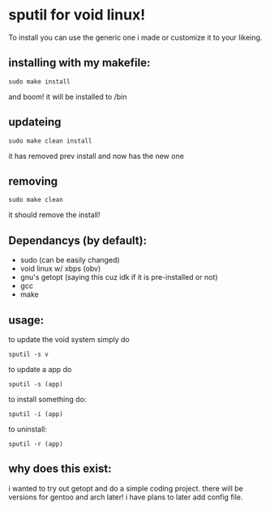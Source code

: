 # sputil for void linux!
To install you can use the generic one i made or customize it to your likeing.
## installing with my makefile:
```
sudo make install
```
and boom! it will be installed to /bin
## updateing
```
sudo make clean install
```
it has removed prev install and now has the new one
## removing
```
sudo make clean
```
it should remove the install!
## Dependancys (by default):
- sudo (can be easily changed)
- void linux w/ xbps (obv)
- gnu's getopt (saying this cuz idk if it is pre-installed or not)
- gcc
- make
## usage:
to update the void system simply do
```
sputil -s v
```
to update a app do 
```
sputil -s (app)
```
to install something do:
```
sputil -i (app)
```
to uninstall:
```
sputil -r (app)
```
## why does this exist:
i wanted to try out getopt and do a simple coding project. there will be versions for gentoo and arch later! i have plans to later add config file.


